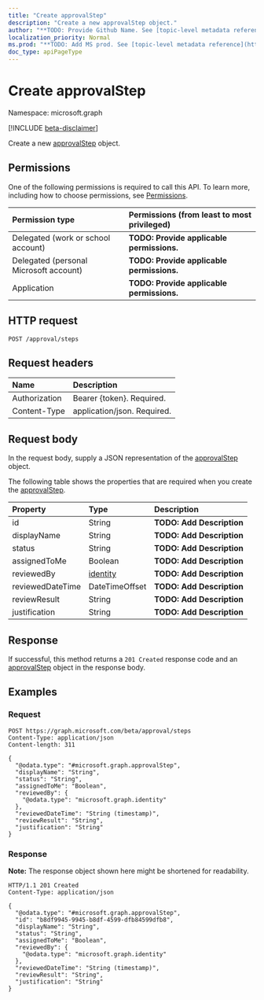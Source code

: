 ```yaml
---
title: "Create approvalStep"
description: "Create a new approvalStep object."
author: "**TODO: Provide Github Name. See [topic-level metadata reference](https://msgo.azurewebsites.net/add/document/guidelines/metadata.html#topic-level-metadata)**"
localization_priority: Normal
ms.prod: "**TODO: Add MS prod. See [topic-level metadata reference](https://msgo.azurewebsites.net/add/document/guidelines/metadata.html#topic-level-metadata)**"
doc_type: apiPageType
---
```


# Create approvalStep
Namespace: microsoft.graph

[!INCLUDE [beta-disclaimer](../../includes/beta-disclaimer.md)]

Create a new [approvalStep](../resources/approvalstep.md) object.

## Permissions
One of the following permissions is required to call this API. To learn more, including how to choose permissions, see [Permissions](/graph/permissions-reference).

|Permission type|Permissions (from least to most privileged)|
|:---|:---|
|Delegated (work or school account)|**TODO: Provide applicable permissions.**|
|Delegated (personal Microsoft account)|**TODO: Provide applicable permissions.**|
|Application|**TODO: Provide applicable permissions.**|

## HTTP request

<!-- {
  "blockType": "ignored"
}
-->
``` http
POST /approval/steps
```

## Request headers
|Name|Description|
|:---|:---|
|Authorization|Bearer {token}. Required.|
|Content-Type|application/json. Required.|

## Request body
In the request body, supply a JSON representation of the [approvalStep](../resources/approvalstep.md) object.

The following table shows the properties that are required when you create the [approvalStep](../resources/approvalstep.md).

|Property|Type|Description|
|:---|:---|:---|
|id|String|**TODO: Add Description**|
|displayName|String|**TODO: Add Description**|
|status|String|**TODO: Add Description**|
|assignedToMe|Boolean|**TODO: Add Description**|
|reviewedBy|[identity](../resources/identity.md)|**TODO: Add Description**|
|reviewedDateTime|DateTimeOffset|**TODO: Add Description**|
|reviewResult|String|**TODO: Add Description**|
|justification|String|**TODO: Add Description**|



## Response

If successful, this method returns a `201 Created` response code and an [approvalStep](../resources/approvalstep.md) object in the response body.

## Examples

### Request
<!-- {
  "blockType": "request",
  "name": "create_approvalstep_from_"
}
-->
``` http
POST https://graph.microsoft.com/beta/approval/steps
Content-Type: application/json
Content-length: 311

{
  "@odata.type": "#microsoft.graph.approvalStep",
  "displayName": "String",
  "status": "String",
  "assignedToMe": "Boolean",
  "reviewedBy": {
    "@odata.type": "microsoft.graph.identity"
  },
  "reviewedDateTime": "String (timestamp)",
  "reviewResult": "String",
  "justification": "String"
}
```


### Response
**Note:** The response object shown here might be shortened for readability.
<!-- {
  "blockType": "response",
  "truncated": true,
  "@odata.type": "microsoft.graph.approvalStep"
}
-->
``` http
HTTP/1.1 201 Created
Content-Type: application/json

{
  "@odata.type": "#microsoft.graph.approvalStep",
  "id": "b8df9945-9945-b8df-4599-dfb84599dfb8",
  "displayName": "String",
  "status": "String",
  "assignedToMe": "Boolean",
  "reviewedBy": {
    "@odata.type": "microsoft.graph.identity"
  },
  "reviewedDateTime": "String (timestamp)",
  "reviewResult": "String",
  "justification": "String"
}
```

